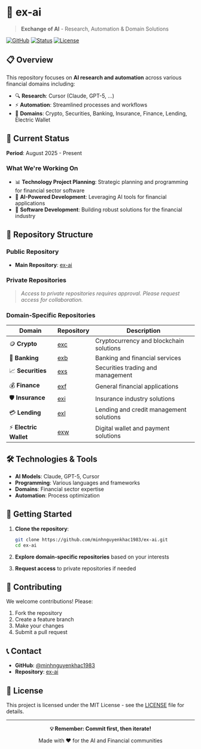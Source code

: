 # 🤖 ex-ai

> **Exchange of AI** - Research, Automation & Domain Solutions

[![GitHub](https://img.shields.io/badge/GitHub-Repository-blue?style=for-the-badge&logo=github)](https://github.com/minhnguyenkhac1983/ex-ai)
[![Status](https://img.shields.io/badge/Status-Active-brightgreen?style=for-the-badge)](https://github.com/minhnguyenkhac1983/ex-ai)
[![License](https://img.shields.io/badge/License-MIT-yellow?style=for-the-badge)](LICENSE)

## 📋 Overview

This repository focuses on **AI research and automation** across various financial domains including:

- 🔍 **Research**: Cursor (Claude, GPT-5, ...)
- ⚡ **Automation**: Streamlined processes and workflows
- 🏦 **Domains**: Crypto, Securities, Banking, Insurance, Finance, Lending, Electric Wallet

## 🚀 Current Status

**Period**: August 2025 - Present

### What We're Working On

- 📊 **Technology Project Planning**: Strategic planning and programming for financial sector software
- 🤖 **AI-Powered Development**: Leveraging AI tools for financial applications
- 🔧 **Software Development**: Building robust solutions for the financial industry

## 📁 Repository Structure

### Public Repository
- **Main Repository**: [ex-ai](https://github.com/minhnguyenkhac1983/ex-ai.git)

### Private Repositories
> *Access to private repositories requires approval. Please request access for collaboration.*

### Domain-Specific Repositories

| Domain | Repository | Description |
|--------|------------|-------------|
| 🪙 **Crypto** | [exc](https://github.com/minhnguyenkhac1983/exc.git) | Cryptocurrency and blockchain solutions |
| 🏦 **Banking** | [exb](https://github.com/minhnguyenkhac1983/exb.git) | Banking and financial services |
| 📈 **Securities** | [exs](https://github.com/minhnguyenkhac1983/exs.git) | Securities trading and management |
| 💰 **Finance** | [exf](https://github.com/minhnguyenkhac1983/exf.git) | General financial applications |
| 🛡️ **Insurance** | [exi](https://github.com/minhnguyenkhac1983/exi.git) | Insurance industry solutions |
| 💳 **Lending** | [exl](https://github.com/minhnguyenkhac1983/exl.git) | Lending and credit management solutions |
| ⚡ **Electric Wallet** | [exw](https://github.com/minhnguyenkhac1983/exw.git) | Digital wallet and payment solutions |

## 🛠️ Technologies & Tools

- **AI Models**: Claude, GPT-5, Cursor
- **Programming**: Various languages and frameworks
- **Domains**: Financial sector expertise
- **Automation**: Process optimization

## 📝 Getting Started

1. **Clone the repository**:
   ```bash
   git clone https://github.com/minhnguyenkhac1983/ex-ai.git
   cd ex-ai
   ```

2. **Explore domain-specific repositories** based on your interests

3. **Request access** to private repositories if needed

## 🤝 Contributing

We welcome contributions! Please:

1. Fork the repository
2. Create a feature branch
3. Make your changes
4. Submit a pull request

## 📞 Contact

- **GitHub**: [@minhnguyenkhac1983](https://github.com/minhnguyenkhac1983)
- **Repository**: [ex-ai](https://github.com/minhnguyenkhac1983/ex-ai)

## 📄 License

This project is licensed under the MIT License - see the [LICENSE](LICENSE) file for details.

---

<div align="center">

**💡 Remember: Commit first, then iterate!**

Made with ❤️ for the AI and Financial communities

</div>